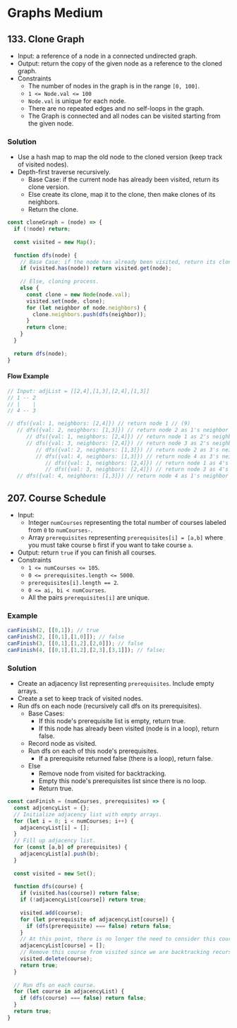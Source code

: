 # Graphs Medium

## 133. Clone Graph
- Input: a reference of a node in a connected undirected graph.
- Output: return the copy of the given node as a reference to the cloned graph.
- Constraints
  - The number of nodes in the graph is in the range `[0, 100]`.
  - `1 <= Node.val <= 100`
  - `Node.val` is unique for each node.
  - There are no repeated edges and no self-loops in the graph.
  - The Graph is connected and all nodes can be visited starting from the given node.
### Solution
- Use a hash map to map the old node to the cloned version (keep track of visited nodes).
- Depth-first traverse recursively.
  - Base Case: if the current node has already been visited, return its clone version.
  - Else create its clone, map it to the clone, then make clones of its neighbors.
  - Return the clone.
```js
const cloneGraph = (node) => {
  if (!node) return;
  
  const visited = new Map();
  
  function dfs(node) {
    // Base Case: if the node has already been visited, return its clone.
    if (visited.has(node)) return visited.get(node);
    
    // Else, cloning process.
    else {
      const clone = new Node(node.val);
      visited.set(node, clone);
      for (let neighbor of node.neighbors) {
        clone.neighbors.push(dfs(neighbor));
      }
      return clone;
    }
  }
  
  return dfs(node);
}
```
#### Flow Example
```js
// Input: adjList = [[2,4],[1,3],[2,4],[1,3]]
// 1 -- 2
// |    |
// 4 -- 3

// dfs({val: 1, neighbors: [2,4]}) // return node 1 // (9)
   // dfs({val: 2, neighbors: [1,3]}) // return node 2 as 1's neighbor // (7)
      // dfs({val: 1, neighbors: [2,4]}) // return node 1 as 2's neighbor // (1)
      // dfs({val: 3, neighbors: [2,4]}) // return node 3 as 2's neighbor // (6)
         // dfs({val: 2, neighbors: [1,3]}) // return node 2 as 3's neighbor // (2)
         // dfs({val: 4, neighbors: [1,3]}) // return node 4 as 3's neighbor // (5)
            // dfs({val: 1, neighbors: [2,4]}) // return node 1 as 4's neighbor // (3)
            // dfs({val: 3, neighbors: [2,4]}) // return node 3 as 4's neighbor // (4)
   // dfs({val: 4, neighbors: [1,3]}) // return node 4 as 1's neighbor // (8)
```

## 207. Course Schedule
- Input: 
  - Integer `numCourses` representing the total number of courses labeled from `0` to `numCourses-`.
  - Array `prerequisites` representing `prerequisites[i] = [a,b]` where you must take course `b` first if you want to take course `a`.
- Output: return `true` if you can finish all courses.
- Constraints
  - `1 <= numCourses <= 105`.
  - `0 <= prerequisites.length <= 5000`.
  - `prerequisites[i].length == 2`.
  - `0 <= ai, bi < numCourses`.
  - All the pairs `prerequisites[i]` are unique.
### Example
```js
canFinish(2, [[0,1]); // true
canFinish(2, [[0,1],[1,0]]); // false
canFinish(3, [[0,1],[1,2],[2,0]]); // false
canFinish(4, [[0,1],[1,2],[2,3],[3,1]]); // false;
```
### Solution
- Create an adjacency list representing `prerequisites`. Include empty arrays.
- Create a set to keep track of visited nodes.
- Run dfs on each node (recursively call dfs on its prerequisites).
  - Base Cases:
    - If this node's prerequisite list is empty, return true.
    - If this node has already been visited (node is in a loop), return false.
  - Record node as visited.
  - Run dfs on each of this node's prerequisites.
    - If a prerequisite returned false (there is a loop), return false.
  - Else
    - Remove node from visited for backtracking.
    - Empty this node's prerequisites list since there is no loop.
    - Return true.
```js
const canFinish = (numCourses, prerequisites) => {
  const adjcencyList = {};
  // Initialize adjacency list with empty arrays.
  for (let i = 0; i < numCourses; i++) {
    adjacencyList[i] = [];
  }
  // Fill up adjacency list.
  for (const [a,b] of prerequisites) {
    adjacencyList[a].push(b);
  }
  
  const visited = new Set();
  
  function dfs(course) {
    if (visited.has(course)) return false;
    if (!adjacencyList[course]) return true;
    
    visited.add(course);
    for (let prerequisite of adjacencyList[course]) {
      if (dfs(prerequisite) === false) return false;
    }
    // At this point, there is no longer the need to consider this course's prerequisites since they have been verified to be true.
    adjacencyList[course] = [];
    // Remove this course from visited since we are backtracking recursively.
    visited.delete(course);
    return true;
  }
  
  // Run dfs on each course.
  for (let course in adjacencyList) {
    if (dfs(course) === false) return false;
  }
  return true;
}
```
